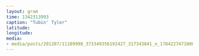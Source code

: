 ```yaml
---
layout: gram
time: 1342313993
caption: "Tubin' Tyler"
latitude: 
longitude: 
media:
- media/posts/201207/11189998_373349356192427_317343841_n_17842274710000351.jpg
---
```

